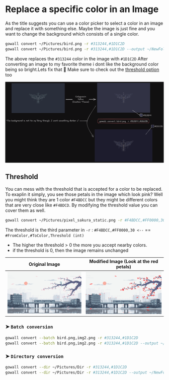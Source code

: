 
# Replace a specific color in an Image

As the title suggests you can use a color picker to select a color in an image and replace it with something else.
Maybe the image is just fine and you want to change the background which consists of a single color.

```bash
gowall convert ~/Pictures/bird.png -r #313244,#1D1C2D
gowall convert ~/Pictures/bird.png -r #313244,#1D1C2D --output ~/NewFolder/bird2.png
```
The above replaces the `#313244` color in the image with `#1D1C2D`
After converting an image to my favorite theme i dont like the background color being so bright.Lets fix that 🔨
Make sure to check out the [threshold option](./replaceColor.md/#threshold) too 


![replace color example](./img/replaceColor.png)

## Threshold

You can mess with the threshold that is accepted for a color to be replaced. To exaplin it simply, you see those petals in the image which look pink? Well you might think they are 1 color `#F4BDCC` but they might be different colors that are very close like `#F4BDCD`. By modifying the threshold value you can cover them as well.

```bash
gowall convert ~/Pictures/pixel_sakura_static.png -r #F4BDCC,#FF0000,30
```

The threshold is the third parameter in `-r` : `#F4BDCC,#FF0000,30 <--` == `#FromColor,#ToColor,Threshold (int)`

- The higher the threshold > 0  the more you accept nearby colors.
- if the threshold is 0, then the image remains unchanged

| Original Image | Modified Image (Look at the red petals) |
|----------|----------|
| ![original](./img/before_sakura.png)  | ![modified](./img/after_sakura.png)   |



### ➤  `Batch conversion`

```bash
gowall convert --batch bird.png,img2.png -r #313244,#1D1C2D
gowall convert --batch bird.png,img2.png -r #313244,#1D1C2D --output ~/NewFolder
```

### ➤  `Directory conversion`

```bash
gowall convert --dir ~/Pictures/Dir -r #313244,#1D1C2D
gowall convert --dir ~/Pictures/Dir -r #313244,#1D1C2D --output ~/NewFolder
```